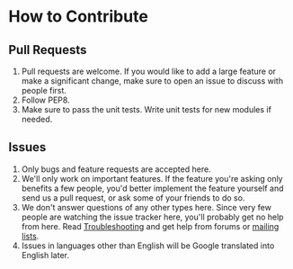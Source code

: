 How to Contribute
=================

Pull Requests
-------------

1. Pull requests are welcome. If you would like to add a large feature or make a significant change, make sure to open
   an issue to discuss with people first.
2. Follow PEP8.
3. Make sure to pass the unit tests. Write unit tests for new modules if needed.

Issues
------

1. Only bugs and feature requests are accepted here.
2. We'll only work on important features. If the feature you're asking only benefits a few people, you'd better
   implement the feature yourself and send us a pull request, or ask some of your friends to do so.
3. We don't answer questions of any other types here. Since very few people are watching the issue tracker here, you'll
   probably get no help from here. Read [Troubleshooting] and get help from forums or [mailing lists].
4. Issues in languages other than English will be Google translated into English later.

[Troubleshooting]: https://github.com/clowwindy/shadowsocks/wiki/Troubleshooting

[mailing lists]:   https://groups.google.com/forum/#!forum/shadowsocks
